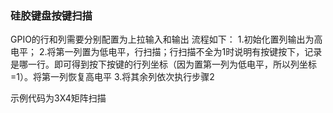 ### 硅胶键盘按键扫描

GPIO的行和列需要分别配置为上拉输入和输出
流程如下：
1.初始化置列输出为高电平；
2.将第一列置为低电平，行扫描；行扫描不全为1时说明有按键按下，记录是哪一行。即可得到按下按键的行列坐标（因为置第一列为低电平，所以列坐标=1）。将第一列恢复高电平
3.将其余列依次执行步骤2

示例代码为3X4矩阵扫描
